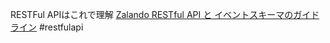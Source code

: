 RESTFul APIはこれで理解
[Zalando RESTful API と イベントスキーマのガイドライン](https://restful-api-guidelines-ja.netlify.app/)
#restfulapi